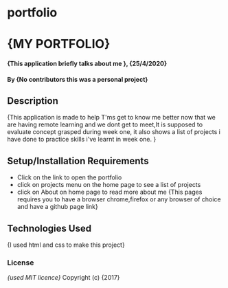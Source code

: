 # portfolio
# {MY PORTFOLIO}
#### {This application briefly talks about me }, {25/4/2020}
#### By **{No contributors this was a personal project}**
## Description
{This application is made to help T'ms get to know me better now that we are having remote learning and we dont get to meet,It is supposed to evaluate concept grasped during week one, it also shows a list of projects i have done to practice skills i've learnt in week one. }
## Setup/Installation Requirements
* Click on the link to open the portfolio
* click on projects menu on the home page to see a list of projects
* click on About on home page to read more about me
{This pages requires you to have a browser chrome,firefox or any browser of choice and have a github page link}
## Technologies Used
{I used 
html 
and css to make this project}
### License
*{used MIT licence}*
Copyright (c) {2017}
